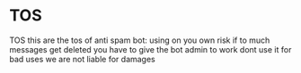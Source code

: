 # TOS
TOS
this are the tos of anti spam bot:
using on you own risk if to much messages get deleted 
you have to give the bot admin to work
dont use it for bad uses
we are not liable for damages
